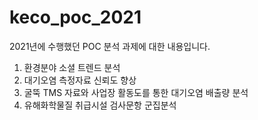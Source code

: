 # keco_poc_2021

2021년에 수행했던 POC 분석 과제에 대한 내용입니다.
1) 환경분야 소셜 트렌드 분석
3) 대기오염 측정자료 신뢰도 향상
4) 굴뚝 TMS 자료와 사업장 활동도를 통한 대기오염 배출량 분석
6) 유해화학물질 취급시설 검사문항 군집분석
